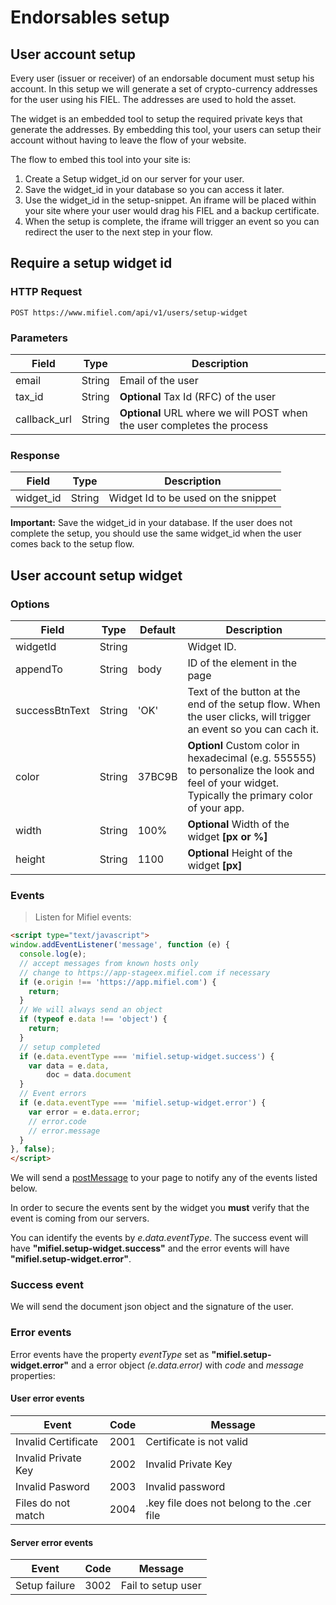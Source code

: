 # Endorsables setup

## User account setup

Every user (issuer or receiver) of an endorsable document must setup his account. In this setup we will generate a set of crypto-currency addresses for the user using his FIEL. The addresses are used to hold the asset.

The widget is an embedded tool to setup the required private keys that generate the addresses. By embedding this tool, your users can setup their account without having to leave the flow of your website.

The flow to embed this tool into your site is:
1. Create a Setup widget_id on our server for your user.
2. Save the widget_id in your database so you can access it later.
3. Use the widget_id in the setup-snippet. An iframe will be placed within your site where your user would drag his FIEL and a backup certificate.
4. When the setup is complete, the iframe will trigger an event so you can redirect the user to the next step in your flow.

## Require a setup widget id

### HTTP Request

`POST https://www.mifiel.com/api/v1/users/setup-widget`

### Parameters

Field        | Type   |  Description
------------ | ------ | -----------
email        | String |  Email of the user
tax_id       | String |  __Optional__ Tax Id (RFC) of the user
callback_url | String |  __Optional__ URL where we will POST when the user completes the process

### Response

Field        | Type   |  Description
------------ | ------ | -----------
widget_id    | String |  Widget Id to be used on the snippet

<aside class="info">
  <b>Important:</b> Save the widget_id in your database. If the user does not complete the setup, you should use the same widget_id when the user comes back to the setup flow.
</aside>

## User account setup widget

### Options

Field     | Type    | Default |  Description
--------- | ------- | ------- | ------------
widgetId  | String  |         | Widget ID.
appendTo  | String  | body    | ID of the element in the page
successBtnText | String | 'OK' | Text of the button at the end of the setup flow. When the user clicks, will trigger an event so you can cach it.
color     | String  | 37BC9B  | __Optionl__ Custom color in hexadecimal (e.g. 555555) to personalize the look and feel of your widget. Typically the primary color of your app.
width     | String  | 100%    | __Optional__ Width of the widget __[px or %]__
height    | String  | 1100    | __Optional__ Height of the widget __[px]__

### Events

> Listen for Mifiel events:

```html
<script type="text/javascript">
window.addEventListener('message', function (e) {
  console.log(e);
  // accept messages from known hosts only
  // change to https://app-stageex.mifiel.com if necessary
  if (e.origin !== 'https://app.mifiel.com') {
    return;
  }
  // We will always send an object
  if (typeof e.data !== 'object') {
    return;
  }
  // setup completed
  if (e.data.eventType === 'mifiel.setup-widget.success') {
    var data = e.data,
        doc = data.document
  }
  // Event errors
  if (e.data.eventType === 'mifiel.setup-widget.error') {
    var error = e.data.error;
    // error.code
    // error.message
  }
}, false);
</script>
```

We will send a [postMessage](https://developer.mozilla.org/en-US/docs/Web/API/Window/postMessage) to your page to notify any of the events listed below.

In order to secure the events sent by the widget you **must** verify that the event is coming from our servers. 

You can identify the events by *e.data.eventType*. The success event will have **"mifiel.setup-widget.success"** and the error events will have **"mifiel.setup-widget.error"**.

### Success event 

We will send the document json object and the signature of the user.

### Error events

Error events have the property *eventType* set as **"mifiel.setup-widget.error"** and a error object *(e.data.error)* with *code* and *message* properties:

#### User error events

Event               | Code | Message
------------------- | ---- | -------
Invalid Certificate | 2001 | Certificate is not valid
Invalid Private Key | 2002 | Invalid Private Key
Invalid Pasword     | 2003 | Invalid password
Files do not match  | 2004 | .key file does not belong to the .cer file

#### Server error events

Event               | Code | Message
------------------- | ---- | -------
Setup failure       | 3002 | Fail to setup user

